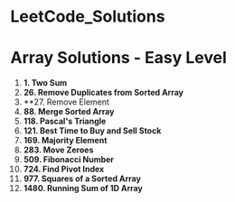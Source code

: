 # LeetCode_Solutions





# Array Solutions - Easy Level
1.   **1. Two Sum**
2.   **26. Remove Duplicates from Sorted Array**
3.   **27. Remove Element
4.   **88. Merge Sorted Array**
5.   **118. Pascal's Triangle**
6.   **121. Best Time to Buy and Sell Stock**
7.   **169. Majority Element**
8.   **283. Move Zeroes**
9.   **509. Fibonacci Number**
10.  **724. Find Pivot Index**
11.  **977. Squares of a Sorted Array**
12.  **1480. Running Sum of 1D Array**
